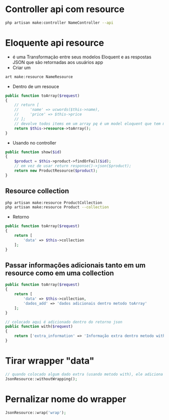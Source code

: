 # Controller api com resource
```sh
php artisan make:controller NameController --api
```


# Eloquente api resource
- é uma Transformação entre seus modelos Eloquent e as respostas JSON que são retornadas aos usuários app
- Criar um
```sh
art make:resource NameResource
```

- Dentro de um resouce
```php
public function toArray($request)
{
    // return [
    //     'name' => ucwords($this->name),
    //     'price' => $this->price
    // ];
    // devolve todos items em um array pq é um model eloquent que tem method toArray
    return $this->resource->toArray();
}
```
- Usando no controller
```php
public function show($id)
{
    $product = $this->product->findOrFail($id);
    // em vez de usar return response()->json($product);
    return new ProductResource($product);
}
```

## Resource collection
```sh
php artisan make:resource ProductCollection
php artisan make:resource Product --collection
```

- Retorno
```php
public function toArray($request)
{
    return [
        'data' => $this->collection
    ];
}
```

## Passar informações adicionais tanto em um resource como em uma collection
```php
public function toArray($request)
{
    return [
        'data' => $this->collection,
        'dados_add' => 'dados adicionais dentro metodo toArray'
    ];
}

// colocado aqui é adicionado dentro do retorno json
public function with($request)
{
    return ['extra_information' => 'Informação extra dentro metodo with'];
}
```

# Tirar wrapper "data"
```php
// quando colocado algum dado extra (usando metodo with), ele adiciona um wrapper mesmo assim
JsonResource::withoutWrapping();
```

# Pernalizar nome do wrapper 
```php
JsonResource::wrap('wrap');
```
